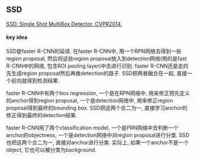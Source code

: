 ## SSD

[SSD: Single Shot MultiBox Detector. CVPR2014.](https://arxiv.org/abs/1512.02325)

#### key idea

SSD是faster R-CNN的延续. 在faster R-CNN中, 用一个RPN网络去得到一些region proposal, 然后将这些region proposal放入到detection网络(用的是fast R-CNN中的网络, 包含ROI pooling layer)中去进行识别. faster R-CNN还是走的先生成region proposal然后再做detection的路子. SSD把两者融合在一起, 直接一个前向就得到检测结果.

faster R-CNN中有两个box regression, 一个是在RPN网络中, 用来修正预先定义的anchor得到region proposal, 一个是detection网络中, 用来修正region proposal得到最终的bounding box. SSD把这两个合二为一, 直接学习anchor的修正得到最终的detection结果.

faster R-CNN用了两个classification model, 一个是PRN网络中去判断一个anchor的objectness, 一个是detection网络中对region proposal进行分类. SSD也把这两个合二为一, 直接对anchor进行分类. 实际上, 如果一个anchor不是一个object, 它也可以被分类为background.
